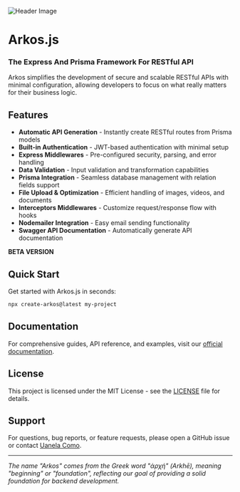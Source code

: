 ![Header Image](https://www.arkosjs.com/img/arkos-readme-header.webp)

# Arkos.js

### The Express And Prisma Framework For RESTful API

Arkos simplifies the development of secure and scalable RESTful APIs with minimal configuration, allowing developers to focus on what really matters for their business logic.

## Features

- **Automatic API Generation** - Instantly create RESTful routes from Prisma models
- **Built-in Authentication** - JWT-based authentication with minimal setup
- **Express Middlewares** - Pre-configured security, parsing, and error handling
- **Data Validation** - Input validation and transformation capabilities
- **Prisma Integration** - Seamless database management with relation fields support
- **File Upload & Optimization** - Efficient handling of images, videos, and documents
- **Interceptors Middlewares** - Customize request/response flow with hooks
- **Nodemailer Integration** - Easy email sending functionality
- **Swagger API Documentation** - Automatically generate API documentation

**BETA VERSION**

## Quick Start

Get started with Arkos.js in seconds:

```bash
npx create-arkos@latest my-project
```

## Documentation

For comprehensive guides, API reference, and examples, visit our [official documentation](https://arkosjs.com/docs/intro).

## License

This project is licensed under the MIT License - see the [LICENSE](LICENSE) file for details.

## Support

For questions, bug reports, or feature requests, please open a GitHub issue or contact [Uanela Como](mailto:uanelaluiswayne@gmail.com).

---

_The name "Arkos" comes from the Greek word "ἀρχή" (Arkhē), meaning "beginning" or "foundation", reflecting our goal of providing a solid foundation for backend development._
